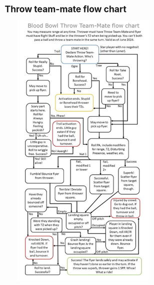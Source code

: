 # Throw team-mate flow chart

<figure><img src="../.gitbook/assets/image (3).png" alt=""><figcaption></figcaption></figure>
